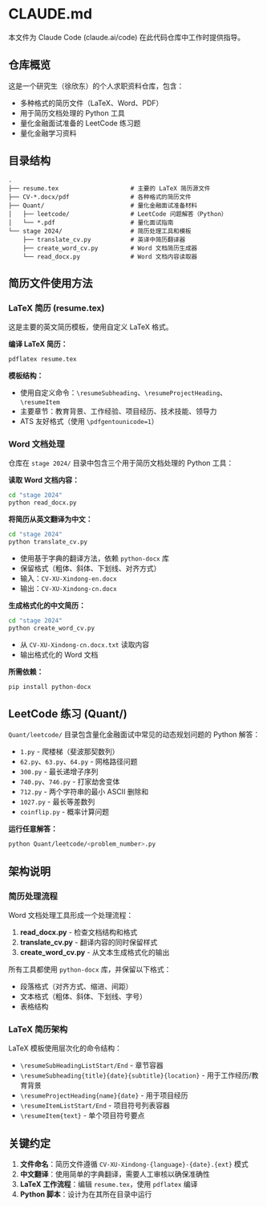 # CLAUDE.md

本文件为 Claude Code (claude.ai/code) 在此代码仓库中工作时提供指导。

## 仓库概览

这是一个研究生（徐欣东）的个人求职资料仓库，包含：
- 多种格式的简历文件（LaTeX、Word、PDF）
- 用于简历文档处理的 Python 工具
- 量化金融面试准备的 LeetCode 练习题
- 量化金融学习资料

## 目录结构

```
.
├── resume.tex                    # 主要的 LaTeX 简历源文件
├── CV-*.docx/pdf                 # 各种格式的简历文件
├── Quant/                        # 量化金融面试准备材料
│   ├── leetcode/                 # LeetCode 问题解答（Python）
│   └── *.pdf                     # 量化面试指南
└── stage 2024/                   # 简历处理工具和模板
    ├── translate_cv.py           # 英译中简历翻译器
    ├── create_word_cv.py         # Word 文档简历生成器
    └── read_docx.py              # Word 文档内容读取器
```

## 简历文件使用方法

### LaTeX 简历 (resume.tex)

这是主要的英文简历模板，使用自定义 LaTeX 格式。

**编译 LaTeX 简历：**
```bash
pdflatex resume.tex
```

**模板结构：**
- 使用自定义命令：`\resumeSubheading`、`\resumeProjectHeading`、`\resumeItem`
- 主要章节：教育背景、工作经验、项目经历、技术技能、领导力
- ATS 友好格式（使用 `\pdfgentounicode=1`）

### Word 文档处理

仓库在 `stage 2024/` 目录中包含三个用于简历文档处理的 Python 工具：

**读取 Word 文档内容：**
```bash
cd "stage 2024"
python read_docx.py
```

**将简历从英文翻译为中文：**
```bash
cd "stage 2024"
python translate_cv.py
```
- 使用基于字典的翻译方法，依赖 `python-docx` 库
- 保留格式（粗体、斜体、下划线、对齐方式）
- 输入：`CV-XU-Xindong-en.docx`
- 输出：`CV-XU-Xindong-cn.docx`

**生成格式化的中文简历：**
```bash
cd "stage 2024"
python create_word_cv.py
```
- 从 `CV-XU-Xindong-cn.docx.txt` 读取内容
- 输出格式化的 Word 文档

**所需依赖：**
```bash
pip install python-docx
```

## LeetCode 练习 (Quant/)

`Quant/leetcode/` 目录包含量化金融面试中常见的动态规划问题的 Python 解答：

- `1.py` - 爬楼梯（斐波那契数列）
- `62.py`、`63.py`、`64.py` - 网格路径问题
- `300.py` - 最长递增子序列
- `740.py`、`746.py` - 打家劫舍变体
- `712.py` - 两个字符串的最小 ASCII 删除和
- `1027.py` - 最长等差数列
- `coinflip.py` - 概率计算问题

**运行任意解答：**
```bash
python Quant/leetcode/<problem_number>.py
```

## 架构说明

### 简历处理流程

Word 文档处理工具形成一个处理流程：
1. **read_docx.py** - 检查文档结构和格式
2. **translate_cv.py** - 翻译内容的同时保留样式
3. **create_word_cv.py** - 从文本生成格式化的输出

所有工具都使用 `python-docx` 库，并保留以下格式：
- 段落格式（对齐方式、缩进、间距）
- 文本格式（粗体、斜体、下划线、字号）
- 表格结构

### LaTeX 简历架构

LaTeX 模板使用层次化的命令结构：
- `\resumeSubHeadingListStart/End` - 章节容器
- `\resumeSubheading{title}{date}{subtitle}{location}` - 用于工作经历/教育背景
- `\resumeProjectHeading{name}{date}` - 用于项目经历
- `\resumeItemListStart/End` - 项目符号列表容器
- `\resumeItem{text}` - 单个项目符号要点

## 关键约定

1. **文件命名**：简历文件遵循 `CV-XU-Xindong-{language}-{date}.{ext}` 模式
2. **中文翻译**：使用简单的字典翻译，需要人工审核以确保准确性
3. **LaTeX 工作流程**：编辑 `resume.tex`，使用 `pdflatex` 编译
4. **Python 脚本**：设计为在其所在目录中运行
